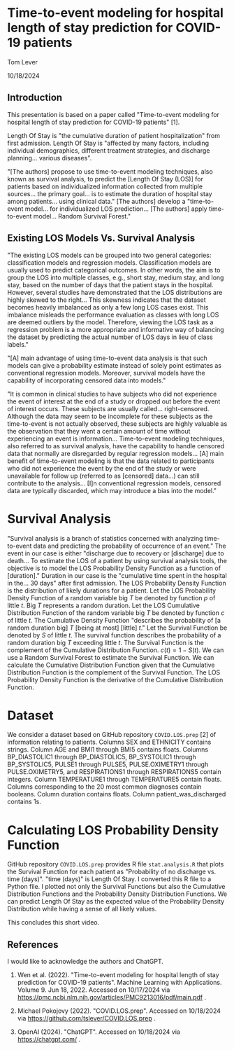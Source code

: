 # Time-to-event modeling for hospital length of stay prediction for COVID-19 patients

Tom Lever

10/18/2024


## Introduction

This presentation is based on a paper called "Time-to-event modeling for hospital length of stay prediction for COVID-19 patients" [1].

Length Of Stay is "the cumulative duration of patient hospitalization" from first admission. Length Of Stay is "affected by many factors, including individual demographics, different treatment strategies, and discharge planning... various diseases".

"[The authors] propose to use time-to-event modeling techniques, also known as survival analysis, to predict the [Length Of Stay (LOS)] for patients based on individualized information collected from multiple sources... the primary goal... is to estimate the duration of hospital stay among patients... using clinical data." [The authors] develop a "time-to-event model... for individualized LOS prediction... [The authors] apply time-to-event model... Random Survival Forest."


## Existing LOS Models Vs. Survival Analysis

"The existing LOS models can be grouped into two general categories: classification models and regression models. Classification models are usually used to predict categorical outcomes. In other words, the aim is to group the LOS into multiple classes, e.g., short stay, medium stay, and long stay, based on the number of days that the patient stays in the hospital. However, several studies have demonstrated that the LOS distributions are highly skewed to the right... This skewness indicates that the dataset becomes heavily imbalanced as only a few long LOS cases exist. This imbalance misleads the performance evaluation as classes with long LOS are deemed outliers by the model. Therefore, viewing the LOS task as a regression problem is a more appropriate and informative way of balancing the dataset by predicting the actual number of LOS days in lieu of class labels."

"[A] main advantage of using time-to-event data analysis is that such models can give a probability estimate instead of solely point estimates as conventional regression models. Moreover, survival models have the capability of incorporating censored data into models."

"It is common in clinical studies to have subjects who did not experience the event of interest at the end of a study or dropped out before the event of interest occurs. These subjects are usually called... right-censored. Although the data may seem to be incomplete for these subjects as the time-to-event is not actually observed, these subjects are highly valuable as the observation that they went a certain amount of time without experiencing an event is information... Time-to-event modeling techniques, also referred to as survival analysis, have the capability to handle censored data that normally are disregarded by regular regression models... [A] main benefit of time-to-event modeling is that the data related to participants who did not experience the event by the end of the study or were unavailable for follow up (referred to as [censored] data...) can still contribute to the analysis... [I]n conventional regression models, censored data are typically discarded, which may introduce a bias into the model."


# Survival Analysis

"Survival analysis is a branch of statistics concerned with analyzing time-to-event data and predicting the probability of occurrence of an event." The event in our case is either "discharge due to recovery or [discharge] due to death... To estimate the LOS of a patient by using survival analysis tools, the objective is to model the LOS Probability Density Function as a function of [duration]." Duration in our case is the "cumulative time spent in the hospital in the... 30 days" after first admission. The LOS Probability Density Function is the distribution of likely durations for a patient. Let the LOS Probability Density Function of a random variable big $T$ be denoted by function $p$ of little $t$. Big $T$ represents a random duration. Let the LOS Cumulative Distribution Function of the random variable big $T$ be denoted by function $c$ of little $t$. The Cumulative Density Function "describes the probability of [a random duration big] $T$ [being at most] [little] $t$." Let the Survival Function be denoted by $S$ of little $t$. The survival function describes the probability of a random duration big $T$ exceeding little $t$. The Survival Function is the complement of the Cumulative Distribution Function. $c(t) = 1 - S(t)$. We can use a Random Survival Forest to estimate the Survival Function. We can calculate the Cumulative Distribution Function given that the Cumulative Distribution Function is the complement of the Survival Function. The LOS Probability Density Function is the derivative of the Cumulative Distribution Function.


# Dataset

We consider a dataset based on GitHub repository `COVID.LOS.prep` [2] of information relating to patients. Columns SEX and ETHNICITY contains strings. Column AGE and BMI1 through BMI5 contains floats. Columns BP_DIASTOLIC1 through BP_DIASTOLIC5, BP_SYSTOLIC1 through BP_SYSTOLIC5, PULSE1 through PULSE5, PULSE.OXIMETRY1 through PULSE.OXIMETRY5, and RESPIRATIONS1 through RESPIRATIONS5 contain integers. Column TEMPERATURE1 through TEMPERATURE5 contain floats. Columns corresponding to the 20 most common diagnoses contain booleans. Column duration contains floats. Column patient_was_discharged contains 1s.


# Calculating LOS Probability Density Function

GitHub repository `COVID.LOS.prep` provides R file `stat.analysis.R` that plots the Survival Function for each patient as "Probability of no discharge vs. time (days)". "time (days)" is Length Of Stay. I converted this R file to a Python file. I plotted not only the Survival Functions but also the Cumulative Distribution Functions and the Probability Density Distribution Functions. We can predict Length Of Stay as the expected value of the Probability Density Distribution while having a sense of all likely values.

This concludes this short video.


## References

I would like to acknowledge the authors and ChatGPT.

1. Wen et al. (2022). "Time-to-event modeling for hospital length of stay prediction for COVID-19 patients". Machine Learning with Applications. Volume 9. Jun 18, 2022. Accessed on 10/17/2024 via https://pmc.ncbi.nlm.nih.gov/articles/PMC9213016/pdf/main.pdf .

2. Michael Pokojovy (2022). "COVID.LOS.prep". Accessed on 10/18/2024 via https://github.com/tslever/COVID.LOS.prep .

3. OpenAI (2024). "ChatGPT". Accessed on 10/18/2024 via https://chatgpt.com/ .